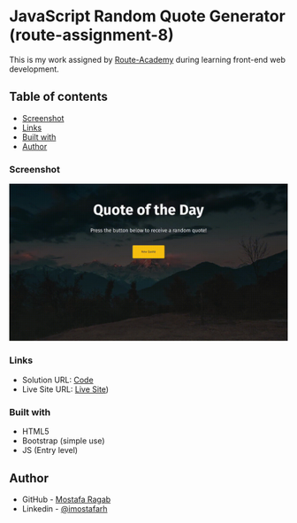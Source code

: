 # JavaScript Random Quote Generator (route-assignment-8)

This is my work assigned by [Route-Academy](https://www.linkedin.com/company/routeacademy/mycompany/) during learning front-end web development.

## Table of contents

- [Screenshot](#screenshot)
- [Links](#links)
- [Built with](#built-with)
- [Author](#author)

### Screenshot

![](./images/screenshot.gif)

### Links

- Solution URL: [Code]()
- Live Site URL: [Live Site]())

### Built with

- HTML5
- Bootstrap (simple use)
- JS (Entry level)

## Author

- GitHub - [Mostafa Ragab](https://github.com/IMostafaR)
- Linkedin - [@imostafarh](https://www.linkedin.com/in/imostafarh/)
